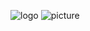 ![logo](https://github.com/Ivan-228-git/img/assets/152098731/d3108b08-f513-439c-8adb-eae56d322be5)
![picture](https://github.com/Ivan-228-git/img/assets/152098731/3bec9fa2-2ce4-48da-a818-602bd2bb5d48)
